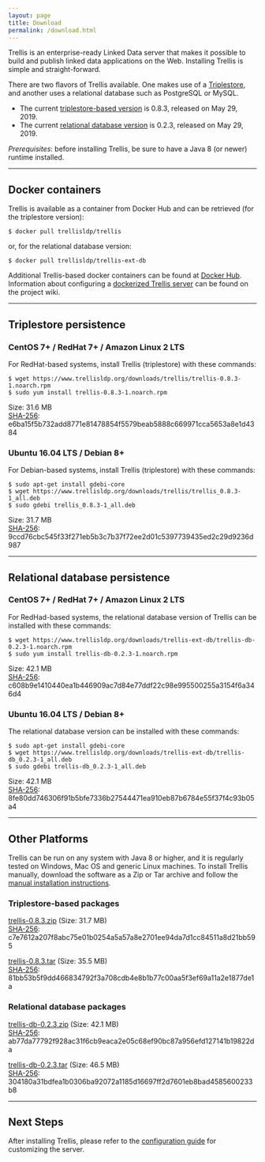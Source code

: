 ```yaml
---
layout: page
title: Download
permalink: /download.html
---
```


Trellis is an enterprise-ready Linked Data server that makes it possible to build and publish linked data applications on the Web.
Installing Trellis is simple and straight-forward.

There are two flavors of Trellis available. One makes use of a [Triplestore](https://en.wikipedia.org/wiki/Triplestore), and another uses a relational database such as PostgreSQL or MySQL.

  * The current [triplestore-based version](https://github.com/trellis-ldp/trellis/releases/latest) is 0.8.3, released on May 29, 2019.
  * The current [relational database version](https://github.com/trellis-ldp/trellis-ext-db/releases/latest) is 0.2.3, released on May 29, 2019.

_Prerequisites_: before installing Trellis, be sure to have a Java 8 (or newer) runtime installed.

---

## Docker containers

Trellis is available as a container from Docker Hub and can be retrieved (for the triplestore
version):

    $ docker pull trellisldp/trellis

or, for the relational database version:

    $ docker pull trellisldp/trellis-ext-db

Additional Trellis-based docker containers can be found at [Docker Hub](https://hub.docker.com/u/trellisldp).
Information about configuring a [dockerized Trellis
server](https://github.com/trellis-ldp/trellis/wiki/Dockerized-Trellis) can be found on the project wiki.

---

## Triplestore persistence

### CentOS 7+ / RedHat 7+ / Amazon Linux 2 LTS

For RedHat-based systems, install Trellis (triplestore) with these commands:

    $ wget https://www.trellisldp.org/downloads/trellis/trellis-0.8.3-1.noarch.rpm
    $ sudo yum install trellis-0.8.3-1.noarch.rpm

Size: 31.6 MB  
[SHA-256](https://www.trellisldp.org/downloads/trellis/trellis-0.8.3-1.noarch.rpm.sha256): e6ba15f5b732add8771e81478854f5579beab5888c669971cca5653a8e1d4384

### Ubuntu 16.04 LTS / Debian 8+

For Debian-based systems, install Trellis (triplestore) with these commands:

    $ sudo apt-get install gdebi-core
    $ wget https://www.trellisldp.org/downloads/trellis/trellis_0.8.3-1_all.deb
    $ sudo gdebi trellis_0.8.3-1_all.deb

Size: 31.7 MB  
[SHA-256](https://www.trellisldp.org/downloads/trellis/trellis_0.8.3-1_all.deb.sha256): 9ccd76cbc545f33f271eb5b3c7b37f72ee2d01c5397739435ed2c29d9236d987

---

## Relational database persistence

### CentOS 7+ / RedHat 7+ / Amazon Linux 2 LTS

For RedHad-based systems, the relational database version of Trellis can be installed with these commands:

    $ wget https://www.trellisldp.org/downloads/trellis-ext-db/trellis-db-0.2.3-1.noarch.rpm
    $ sudo yum install trellis-db-0.2.3-1.noarch.rpm

Size: 42.1 MB  
[SHA-256](https://www.trellisldp.org/downloads/trellis-ext-db/trellis-db-0.2.3-1.noarch.rpm.sha256): c608b9e1410440ea1b446909ac7d84e77ddf22c98e995500255a3154f6a346d4


### Ubuntu 16.04 LTS / Debian 8+

The relational database version can be installed with these commands:

    $ sudo apt-get install gdebi-core
    $ wget https://www.trellisldp.org/downloads/trellis-ext-db/trellis-db_0.2.3-1_all.deb
    $ sudo gdebi trellis-db_0.2.3-1_all.deb

Size: 42.1 MB  
[SHA-256](https://www.trellisldp.org/downloads/trellis-ext-db/trellis-db_0.2.3-1_all.deb.sha256): 8fe80dd746306f91b5bfe7336b27544471ea910eb87b6784e55f37f4c93b05a4

---

## Other Platforms

Trellis can be run on any system with Java 8 or higher, and it is regularly
tested on Windows, Mac OS and generic Linux machines. To install Trellis
manually, download the software as a Zip or Tar archive and follow the
[manual installation instructions](https://github.com/trellis-ldp/trellis/wiki/Manual-Installation).

### Triplestore-based packages

[trellis-0.8.3.zip](https://www.trellisldp.org/downloads/trellis/trellis-0.8.3.zip)
(Size: 31.7 MB)  
[SHA-256](https://www.trellisldp.org/downloads/trellis/trellis-0.8.3.zip.sha256): c7e7612a207f8abc75e01b0254a5a57a8e2701ee94da7d1cc84511a8d21bb595

[trellis-0.8.3.tar](https://www.trellisldp.org/downloads/trellis/trellis-0.8.3.tar)
(Size: 35.5 MB)  
[SHA-256](https://www.trellisldp.org/downloads/trellis/trellis-0.8.3.tar.sha256): 81bb53b5f9dd466834792f3a708cdb4e8b1b77c00aa5f3ef69a11a2e1877de1a

### Relational database packages

[trellis-db-0.2.3.zip](https://www.trellisldp.org/downloads/trellis-ext-db/trellis-db-0.2.3.zip)
(Size: 42.1 MB)  
[SHA-256](https://www.trellisldp.org/downloads/trellis-ext-db/trellis-db-0.2.3.zip.sha256): ab77da77792f928ac31f6cb9eaca2e05c68ef90bc87a956efd127141b19822da

[trellis-db-0.2.3.tar](https://www.trellisldp.org/downloads/trellis-ext-db/trellis-db-0.2.3.tar)
(Size: 46.5 MB)  
[SHA-256](https://www.trellisldp.org/downloads/trellis-ext-db/trellis-db-0.2.3.tar.sha256): 304180a31bdfea1b0306ba92072a1185d16697ff2d7601eb8bad4585600233b8

---

## Next Steps

After installing Trellis, please refer to the [configuration guide](https://github.com/trellis-ldp/trellis/wiki/App-Configuration-Guide)
for customizing the server.

